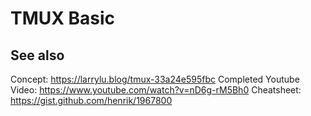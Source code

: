# TMUX Basic 


## See also
Concept: https://larrylu.blog/tmux-33a24e595fbc
Completed Youtube Video: https://www.youtube.com/watch?v=nD6g-rM5Bh0
Cheatsheet: https://gist.github.com/henrik/1967800

